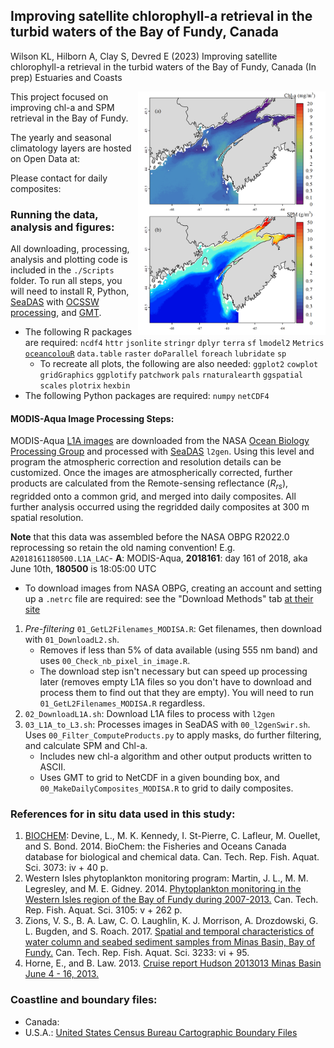 ## Improving satellite chlorophyll-a retrieval in the turbid waters of the Bay of Fundy, Canada

Wilson KL, Hilborn A, Clay S, Devred E (2023) Improving satellite chlorophyll-a retrieval in the turbid waters of the Bay of Fundy, Canada (In prep) Estuaries and Coasts

<img align="right" src="./Figures/Figure9.png" width="300"/>

This project focused on improving chl-a and SPM retrieval in the Bay of Fundy.

The yearly and seasonal climatology layers are hosted on Open Data at:

Please contact for daily composites: 



### Running the data, analysis and figures:

All downloading, processing, analysis and plotting code is included in the `./Scripts` folder. To run all steps, you will need to install R, Python, [SeaDAS](https://seadas.gsfc.nasa.gov/) with [OCSSW processing](https://seadas.gsfc.nasa.gov/requirements/), and [GMT](https://www.generic-mapping-tools.org/).

* The following R packages are required: `ncdf4` `httr` `jsonlite` `stringr` `dplyr` `terra` `sf` `lmodel2` `Metrics` [`oceancolouR`](https://github.com/BIO-RSG/oceancolouR) `data.table` `raster` `doParallel` `foreach` `lubridate` `sp`
  * To recreate all plots, the following are also needed: `ggplot2` `cowplot` `gridGraphics` `ggplotify` `patchwork` `pals` `rnaturalearth` `ggspatial` `scales` `plotrix` `hexbin`
* The following Python packages are required: `numpy` `netCDF4`

#### MODIS-Aqua Image Processing Steps:

MODIS-Aqua [L1A images](https://oceancolor.gsfc.nasa.gov/resources/docs/product-levels/) are downloaded from the NASA [Ocean Biology Processing Group](https://oceancolor.gsfc.nasa.gov/) and processed with [SeaDAS](https://seadas.gsfc.nasa.gov/) `l2gen`. Using this level and program the atmospheric correction and resolution details can be customized. Once the images are atmospherically corrected, further products are calculated from the Remote-sensing reflectance (*R<sub>rs</sub>*), regridded onto a common grid, and merged into daily composites. All further analysis occurred using the regridded daily composites at 300 m spatial resolution.

**Note** that this data was assembled before the NASA OBPG R2022.0 reprocessing so retain the old naming convention! E.g. `A2018161180500.L1A_LAC`- **A**: MODIS-Aqua, **2018161**: day 161 of 2018, aka June 10th, **180500** is 18:05:00 UTC

* To download images from NASA OBPG, creating an account and setting up a `.netrc` file are required: see the "Download Methods" tab [at their site](https://oceancolor.gsfc.nasa.gov/data/download_methods/)

1. *Pre-filtering* `01_GetL2Filenames_MODISA.R`: Get filenames, then download with `01_DownloadL2.sh`.
   * Removes if less than 5% of data available (using 555 nm band) and uses `00_Check_nb_pixel_in_image.R`.
   * The download step isn't necessary but can speed up processing later (removes empty L1A files so you don't have to download and process them to find out that they are empty). You will need to run `01_GetL2Filenames_MODISA.R` regardless.
2. `02_DownloadL1A.sh`: Download L1A files to process with `l2gen`
3. `03_L1A_to_L3.sh`: Processes images in SeaDAS with `00_l2genSwir.sh`. Uses `00_Filter_ComputeProducts.py` to apply masks, do further filtering, and calculate SPM and Chl-a.
   * Includes new chl-a algorithm and other output products written to ASCII.
   * Uses GMT to grid to NetCDF in a given bounding box, and `00_MakeDailyComposites_MODISA.R` to grid to daily composites.


### References for in situ data used in this study:

1. [BIOCHEM](https://www.dfo-mpo.gc.ca/science/data-donnees/biochem/index-eng.html): Devine, L., M. K. Kennedy, I. St-Pierre, C. Lafleur, M. Ouellet, and S. Bond. 2014. BioChem: the Fisheries and Oceans Canada database for biological and chemical data. Can. Tech. Rep. Fish. Aquat. Sci. 3073: iv + 40 p.
2. Western Isles phytoplankton monitoring program: Martin, J. L., M. M. Legresley, and M. E. Gidney. 2014. [Phytoplankton monitoring in the Western Isles region of the Bay of Fundy during 2007-2013.](https://publications.gc.ca/collections/collection_2014/mpo-dfo/Fs97-6-3105-eng.pdf) Can. Tech. Rep. Fish. Aquat. Sci. 3105: v + 262 p.
3. Zions, V. S., B. A. Law, C. O. Laughlin, K. J. Morrison, A. Drozdowski, G. L. Bugden, and S. Roach. 2017. [Spatial and temporal characteristics of water column and seabed sediment samples from Minas Basin, Bay of Fundy.](https://publications.gc.ca/collections/collection_2018/mpo-dfo/Fs97-6-3233-eng.pdf) Can. Tech. Rep. Fish. Aquat. Sci. 3233: vi + 95.
4. Horne, E., and B. Law. 2013. [Cruise report Hudson 2013013 Minas Basin June 4 - 16, 2013.](https://fern.acadiau.ca/tl_files/sites/fern/Files%202013/Hudson%202013-013%20Crusie%20Report_BayofFundy_Final.pdf)

### Coastline and boundary files:

* Canada: 
* U.S.A.: [United States Census Bureau Cartographic Boundary Files](https://www.census.gov/geographies/mapping-files/time-series/geo/cartographic-boundary.html)
